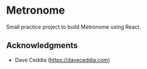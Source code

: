 # Metronome

Small practice project to build Metronome using React. 



## Acknowledgments

* Dave Ceddia (https://daveceddia.com)
